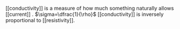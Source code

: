 [[conductivity]] is a measure of how much something naturally allows [[current]] .
$\sigma=\dfrac{1}{\rho}$
[[conductivity]] is inversely proportional to [[resistivity]].
